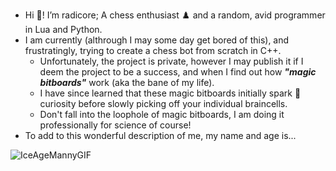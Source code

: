 - Hi 🎉! I’m radicore; A chess enthusiast ♟️ and a random, avid programmer in Lua and Python.
- I am currently (althrough I may some day get bored of this), and frustratingly, trying to create a chess bot from scratch in C++.
  - Unfortunately, the project is private, however I may publish it if I deem the project to be a success, and when I find out how ***"magic bitboards"*** work (aka the bane of my life).
  - I have since learned that these magic bitboards initially spark 💖 curiosity before slowly picking off your individual braincells.
  - Don't fall into the loophole of magic bitboards, I am doing it professionally for science of course!
- To add to this wonderful description of me, my name and age is...

![IceAgeMannyGIF](https://github.com/radicore/radicore/assets/86078764/926d857c-f892-4d61-8c84-0a7941bb99bc)

<!---
radicore/radicore is a ✨ special ✨ repository because its `README.md` (this file) appears on your GitHub profile.
You can click the Preview link to take a look at your changes.
--->
